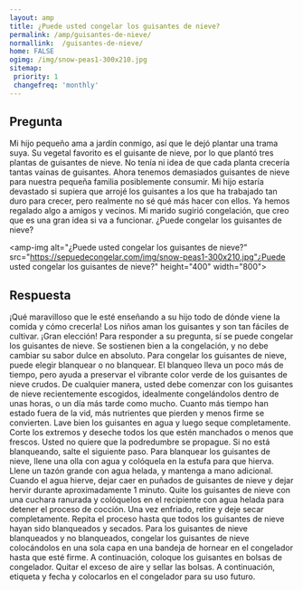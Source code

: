 ```yaml
---
layout: amp
title: ¿Puede usted congelar los guisantes de nieve?  
permalink: /amp/guisantes-de-nieve/
normallink:  /guisantes-de-nieve/
home: FALSE
ogimg: /img/snow-peas1-300x210.jpg
sitemap:
 priority: 1
 changefreq: 'monthly'
---
```




## Pregunta

Mi hijo pequeño ama a jardín conmigo, así que le dejó plantar una trama suya. Su vegetal favorito es el guisante de nieve, por lo que plantó tres plantas de guisantes de nieve. No tenía ni idea de que cada planta crecería tantas vainas de guisantes. Ahora tenemos demasiados guisantes de nieve para nuestra pequeña familia posiblemente consumir. Mi hijo estaría devastado si supiera que arrojé los guisantes a los que ha trabajado tan duro para crecer, pero realmente no sé qué más hacer con ellos. Ya hemos regalado algo a amigos y vecinos. Mi marido sugirió congelación, que creo que es una gran idea si va a funcionar. ¿Puede congelar los guisantes de nieve?


<amp-img alt="¿Puede usted congelar los guisantes de nieve?" src="https://sepuedecongelar.com/img/snow-peas1-300x210.jpg"¿Puede usted congelar los guisantes de nieve?" height="400" width="800"></amp-img>


## Respuesta

¡Qué maravilloso que le esté enseñando a su hijo todo de dónde viene la comida y cómo crecerla! Los niños aman los guisantes y son tan fáciles de cultivar. ¡Gran elección! Para responder a su pregunta, sí se puede congelar los guisantes de nieve. Se sostienen bien a la congelación, y no debe cambiar su sabor dulce en absoluto.
Para congelar los guisantes de nieve, puede elegir blanquear o no blanquear. El blanqueo lleva un poco más de tiempo, pero ayuda a preservar el vibrante color verde de los guisantes de nieve crudos. De cualquier manera, usted debe comenzar con los guisantes de nieve recientemente escogidos, idealmente congelándolos dentro de unas horas, o un día más tarde como mucho. Cuanto más tiempo han estado fuera de la vid, más nutrientes que pierden y menos firme se convierten.
Lave bien los guisantes en agua y luego seque completamente. Corte los extremos y deseche todos los que estén manchados o menos que frescos. Usted no quiere que la podredumbre se propague. Si no está blanqueando, salte el siguiente paso.
Para blanquear los guisantes de nieve, llene una olla con agua y colóquela en la estufa para que hierva. Llene un tazón grande con agua helada, y mantenga a mano adicional. Cuando el agua hierve, dejar caer en puñados de guisantes de nieve y dejar hervir durante aproximadamente 1 minuto. Quite los guisantes de nieve con una cuchara ranurada y colóquelos en el recipiente con agua helada para detener el proceso de cocción. Una vez enfriado, retire y deje secar completamente. Repita el proceso hasta que todos los guisantes de nieve hayan sido blanqueados y secados.
Para los guisantes de nieve blanqueados y no blanqueados, congelar los guisantes de nieve colocándolos en una sola capa en una bandeja de hornear en el congelador hasta que esté firme. A continuación, coloque los guisantes en bolsas de congelador. Quitar el exceso de aire y sellar las bolsas. A continuación, etiqueta y fecha y colocarlos en el congelador para su uso futuro.
